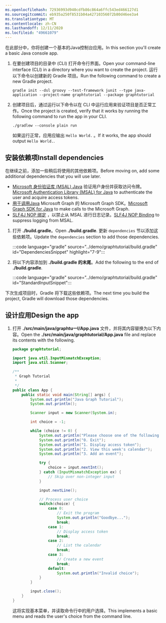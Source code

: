 ```yaml
---
ms.openlocfilehash: 72936993d940cdfb86c864a6ffc543ed466127d1
ms.sourcegitcommit: eb935a250f8531b04a42710356072b80d46ee3a4
ms.translationtype: MT
ms.contentlocale: zh-CN
ms.lasthandoff: 12/11/2020
ms.locfileid: "49661079"
---
```

<!-- markdownlint-disable MD002 MD041 -->

<span data-ttu-id="33b82-101">在此部分中，你将创建一个基本的Java控制台应用。</span><span class="sxs-lookup"><span data-stu-id="33b82-101">In this section you'll create a basic Java console app.</span></span>

1. <span data-ttu-id="33b82-102">在要创建项目的目录中 (CLI) 打开命令行界面。</span><span class="sxs-lookup"><span data-stu-id="33b82-102">Open your command-line interface (CLI) in a directory where you want to create the project.</span></span> <span data-ttu-id="33b82-103">运行以下命令以创建新的 Gradle 项目。</span><span class="sxs-lookup"><span data-stu-id="33b82-103">Run the following command to create a new Gradle project.</span></span>

    ```Shell
    gradle init --dsl groovy --test-framework junit --type java-application --project-name graphtutorial --package graphtutorial
    ```

1. <span data-ttu-id="33b82-104">创建项目后，通过运行以下命令以在 CLI 中运行应用来验证项目是否正常工作。</span><span class="sxs-lookup"><span data-stu-id="33b82-104">Once the project is created, verify that it works by running the following command to run the app in your CLI.</span></span>

    ```Shell
    ./gradlew --console plain run
    ```

    <span data-ttu-id="33b82-105">如果运行正常，应用应输出 `Hello World.` 。</span><span class="sxs-lookup"><span data-stu-id="33b82-105">If it works, the app should output `Hello World.`.</span></span>

## <a name="install-dependencies"></a><span data-ttu-id="33b82-106">安装依赖项</span><span class="sxs-lookup"><span data-stu-id="33b82-106">Install dependencies</span></span>

<span data-ttu-id="33b82-107">在继续之前，添加一些稍后将使用的其他依赖项。</span><span class="sxs-lookup"><span data-stu-id="33b82-107">Before moving on, add some additional dependencies that you will use later.</span></span>

- <span data-ttu-id="33b82-108">[Microsoft 身份验证库 (MSAL) Java](https://github.com/AzureAD/microsoft-authentication-library-for-java) 验证用户身份并获取访问令牌。</span><span class="sxs-lookup"><span data-stu-id="33b82-108">[Microsoft Authentication Library (MSAL) for Java](https://github.com/AzureAD/microsoft-authentication-library-for-java) to authenticate the user and acquire access tokens.</span></span>
- <span data-ttu-id="33b82-109">[用于调用Java](https://github.com/microsoftgraph/msgraph-sdk-java) Microsoft Graph 的 Microsoft Graph SDK。</span><span class="sxs-lookup"><span data-stu-id="33b82-109">[Microsoft Graph SDK for Java](https://github.com/microsoftgraph/msgraph-sdk-java) to make calls to the Microsoft Graph.</span></span>
- <span data-ttu-id="33b82-110">[SLF4J NOP 绑定](https://mvnrepository.com/artifact/org.slf4j/slf4j-nop) ，以禁止从 MSAL 进行日志记录。</span><span class="sxs-lookup"><span data-stu-id="33b82-110">[SLF4J NOP Binding](https://mvnrepository.com/artifact/org.slf4j/slf4j-nop) to suppress logging from MSAL.</span></span>

1. <span data-ttu-id="33b82-111">打开 **./build.gradle**。</span><span class="sxs-lookup"><span data-stu-id="33b82-111">Open **./build.gradle**.</span></span> <span data-ttu-id="33b82-112">更新 `dependencies` 节以添加这些依赖项。</span><span class="sxs-lookup"><span data-stu-id="33b82-112">Update the `dependencies` section to add those dependencies.</span></span>

    :::code language="gradle" source="../demo/graphtutorial/build.gradle" id="DependenciesSnippet" highlight="7-9":::

1. <span data-ttu-id="33b82-113">将以下内容添加到 **./build.gradle 的末尾**。</span><span class="sxs-lookup"><span data-stu-id="33b82-113">Add the following to the end of **./build.gradle**.</span></span>

    :::code language="gradle" source="../demo/graphtutorial/build.gradle" id="StandardInputSnippet":::

<span data-ttu-id="33b82-114">下次生成项目时，Gradle 将下载这些依赖项。</span><span class="sxs-lookup"><span data-stu-id="33b82-114">The next time you build the project, Gradle will download those dependencies.</span></span>

## <a name="design-the-app"></a><span data-ttu-id="33b82-115">设计应用</span><span class="sxs-lookup"><span data-stu-id="33b82-115">Design the app</span></span>

1. <span data-ttu-id="33b82-116">打开 **./src/main/java/graphtu一l/App.java** 文件，并将其内容替换为以下内容。</span><span class="sxs-lookup"><span data-stu-id="33b82-116">Open the **./src/main/java/graphtutorial/App.java** file and replace its contents with the following.</span></span>

    ```java
    package graphtutorial;

    import java.util.InputMismatchException;
    import java.util.Scanner;

    /**
     * Graph Tutorial
     *
     */
    public class App {
        public static void main(String[] args) {
            System.out.println("Java Graph Tutorial");
            System.out.println();

            Scanner input = new Scanner(System.in);

            int choice = -1;

            while (choice != 0) {
                System.out.println("Please choose one of the following options:");
                System.out.println("0. Exit");
                System.out.println("1. Display access token");
                System.out.println("2. View this week's calendar");
                System.out.println("3. Add an event");

                try {
                    choice = input.nextInt();
                } catch (InputMismatchException ex) {
                    // Skip over non-integer input
                }

                input.nextLine();

                // Process user choice
                switch(choice) {
                    case 0:
                        // Exit the program
                        System.out.println("Goodbye...");
                        break;
                    case 1:
                        // Display access token
                        break;
                    case 2:
                        // List the calendar
                        break;
                    case 3:
                        // Create a new event
                        break;
                    default:
                        System.out.println("Invalid choice");
                }
            }

            input.close();
        }
    }
    ```

    <span data-ttu-id="33b82-117">这将实现基本菜单，并读取命令行中的用户选择。</span><span class="sxs-lookup"><span data-stu-id="33b82-117">This implements a basic menu and reads the user's choice from the command line.</span></span>
